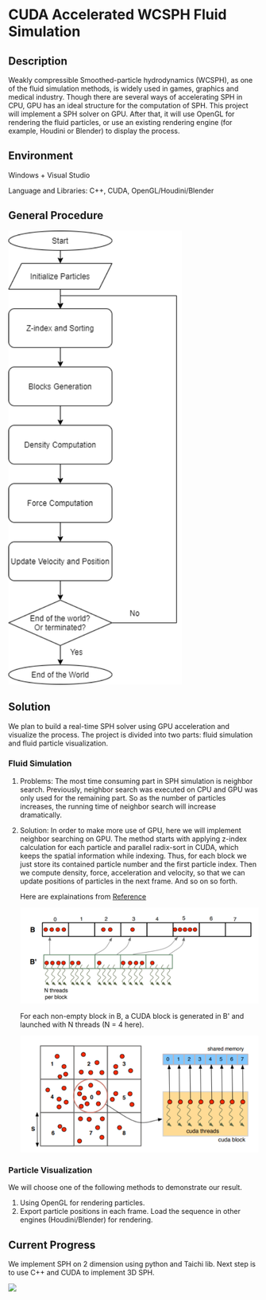 # CUDA Accelerated WCSPH Fluid Simulation

## Description

Weakly compressible Smoothed-particle hydrodynamics (WCSPH), as one of the fluid simulation methods, is widely used in games, graphics and medical industry. Though there are several ways of accelerating SPH in CPU, GPU has an ideal structure for the computation of SPH. This project will implement a SPH solver on GPU. After that, it will use OpenGL for rendering the fluid particles, or use an existing rendering engine (for example, Houdini or Blender) to display the process.

## Environment

Windows + Visual Studio

Language and Libraries: C++, CUDA, OpenGL/Houdini/Blender

## General Procedure

<img src="fig/Flow Chart Diagram.png" width="350">  

## Solution

We plan to build a real-time SPH solver using GPU acceleration and visualize the process.
The project is divided into two parts: fluid simulation and fluid particle visualization.

### Fluid Simulation

1. Problems:
    The most time consuming part in SPH simulation is neighbor search. Previously, neighbor search was executed on CPU and GPU was only used for the remaining part. So as the number of particles increases, the running time of neighbor search will increase dramatically.

2. Solution:
    In order to make more use of GPU, here we will implement neighbor searching on GPU. The method starts with applying z-index calculation for each particle and parallel radix-sort in CUDA, which keeps the spatial information while indexing. Thus, for each block we just store its contained particle number and the first particle index. Then we compute density, force, acceleration and velocity, so that we can update positions of particles in the next frame. And so on so forth.

    Here are explainations from [Reference](http://maverick.inria.fr/~Prashant.Goswami/Research/Papers/SCA10_SPH.pdf)

    <img src="fig/CUDA Block.png" width="500">

    For each non-empty block in B, a CUDA block is generated in B' and launched with N threads (N = 4 here).

    <img src="fig/CUDA Block and threads.png" width="500">

### Particle Visualization

We will choose one of the following methods to demonstrate our result.

1. Using OpenGL for rendering particles.
2. Export particle positions in each frame. Load the sequence in other engines (Houdini/Blender) for rendering.

## Current Progress

We implement SPH on 2 dimension using python and Taichi lib.
Next step is to use C++ and CUDA to implement 3D SPH.

<img src="fig/WCSPH 2D.gif" width="500">  
